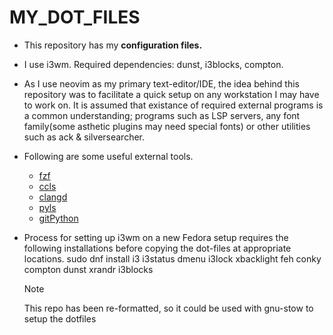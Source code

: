 # MY_DOT_FILES

- This repository has my **configuration files.**

- I use i3wm. Required dependencies: dunst, i3blocks, compton.

- As I use neovim as my primary text-editor/IDE, the idea behind this repository was to facilitate a quick setup on any workstation I may have to work on. It is assumed that existance of required external programs is a common understanding; programs such as LSP servers, any font family(some asthetic plugins may need special fonts) or other utilities such as ack & silversearcher.
- Following are some useful external tools.

  - [fzf](https://github.com/junegunn/fzf)
  - [ccls](https://github.com/MaskRay/ccls)
  - [clangd](https://clangd.llvm.org/)
  - [pyls](https://github.com/palantir/python-language-server)
  - [gitPython](https://gitpython.readthedocs.io/en/stable/)

- Process for setting up i3wm on a new Fedora setup requires the following installations before copying the dot-files at appropriate locations.
  sudo dnf install i3 i3status dmenu i3lock xbacklight feh conky compton dunst xrandr i3blocks

  > [!NOTE]
  > This repo has been re-formatted, so it could be used with gnu-stow to setup the dotfiles
